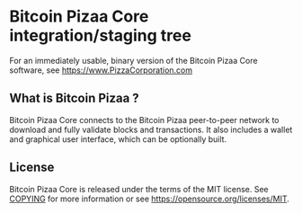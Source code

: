 # Bitcoin Pizaa Core integration/staging tree

For an immediately usable, binary version of the Bitcoin Pizaa Core software, see
https://www.PizzaCorporation.com

## What is Bitcoin Pizaa ?

Bitcoin Pizaa Core connects to the Bitcoin Pizaa peer-to-peer network to download and fully
validate blocks and transactions. It also includes a wallet and graphical user
interface, which can be optionally built.

## License

Bitcoin Pizaa Core is released under the terms of the MIT license. See [COPYING](COPYING) for more
information or see https://opensource.org/licenses/MIT.
